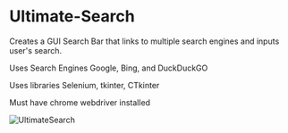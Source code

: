 # Ultimate-Search
Creates a GUI Search Bar that links to multiple search engines and inputs user's search.


Uses Search Engines Google, Bing, and DuckDuckGO

Uses libraries Selenium, tkinter, CTkinter

Must have chrome webdriver installed

![UltimateSearch](https://user-images.githubusercontent.com/121186555/209994760-3c66262b-e417-4e84-9869-73418ff79fd7.PNG)
